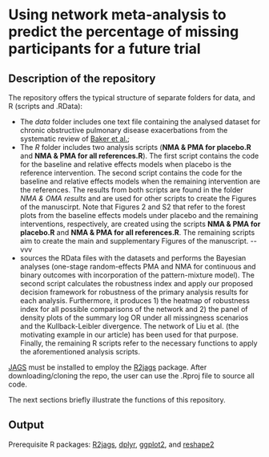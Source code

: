 # Using network meta-analysis to predict the percentage of missing participants for a future trial


## Description of the repository

The repository offers the typical structure of separate folders for data, and R (scripts and .RData):
* The _data_ folder includes one text file containing the analysed dataset for chronic obstructive pulmonary disease exacerbations from the systematic review of [Baker et al.](https://pubmed.ncbi.nlm.nih.gov/19637942/);
* The _R_ folder includes two analysis scripts (__NMA & PMA for placebo.R__ and __NMA & PMA for all references.R__). The first script contains the code for the baseline and relative effects models when placebo is the reference intervention. The second script contains the code for the baseline and relative effects models when the remaining intervention are the references. The results from both scripts are found in the folder _NMA & OMA results_ and are used for other scripts to create the Figures of the manuscirpt. Note that Figures 2 and S2 that refer to the forest plots from the baseline effects models under placebo and the remaining interventions, respectively, are created using the scripts __NMA & PMA for placebo.R__ and __NMA & PMA for all references.R__. The remaining scripts aim to create the main and supplementary Figures of the manuscript.
-- vvv
* sources the RData files with the datasets and performs the Bayesian analyses (one-stage random-effects PMA and NMA for continuous and binary outcomes with incorporation of the pattern-mixture model). The second script calculates the robustness index and apply our proposed decision framework for robustness of the primary analysis results for each analysis. Furthermore, it produces 1) the heatmap of robustness index for all possible comparisons of the network and 2) the panel of density plots of the summary log OR under all missingness scenarios and the Kullback-Leibler divergence. The network of Liu et al. (the motivating example in our article) has been used for that purpose. Finally, the remaining R scripts refer to the necessary functions to apply the aforementioned analysis scripts.<br>

[JAGS](http://mcmc-jags.sourceforge.net/) must be installed to employ the [R2jags](https://github.com/suyusung/R2jags/issues/) package. After downloading/cloning the repo, the user can use the .Rproj file to source all code.

The next sections briefly illustrate the functions of this repository.

## Output 

Prerequisite R packages: [R2jags](https://CRAN.R-project.org/package=R2jags), [dplyr](https://CRAN.R-project.org/package=dplyr), [ggplot2](https://cran.r-project.org/web/packages/ggplot2/index.html), and [reshape2](https://cran.r-project.org/web/packages/reshape2/index.html)
